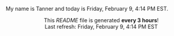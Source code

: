 My name is Tanner and today is Friday, February 9, 4:14 PM EST.

<p align="center">This <i>README</i> file is generated <b>every 3 hours</b>!</br>Last refresh: Friday, February 9, 4:14 PM EST<br /></p>
